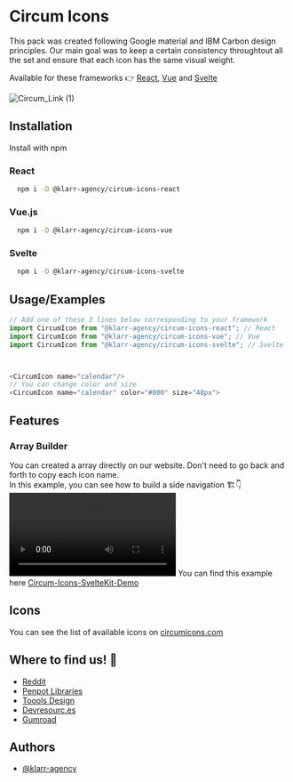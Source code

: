 # Circum Icons

This pack was created following Google material and IBM Carbon design principles. Our main goal was to keep a certain consistency throughtout all the set and ensure that each icon has the same visual weight.

Available for these frameworks 👉 [React](https://github.com/Klarr-Agency/circum-icons-react), [Vue](https://github.com/Klarr-Agency/circum-icons-vue) and [Svelte](https://github.com/Klarr-Agency/circum-icons-svelte)

![Circum_Link (1)](https://user-images.githubusercontent.com/87146097/178076202-fbf32509-ec2e-4682-9a1a-ba7eb2da5c58.png)


## Installation

Install with npm

### React
```bash
  npm i -D @klarr-agency/circum-icons-react
```
### Vue.js
```bash
  npm i -D @klarr-agency/circum-icons-vue
```
### Svelte
```bash
  npm i -D @klarr-agency/circum-icons-svelte
```

## Usage/Examples

```javascript
// Add one of these 3 lines below corresponding to your framework
import CircumIcon from "@klarr-agency/circum-icons-react"; // React
import CircumIcon from "@klarr-agency/circum-icons-vue"; // Vue
import CircumIcon from "@klarr-agency/circum-icons-svelte"; // Svelte



<CircumIcon name="calendar"/>
// You can change color and size
<CircumIcon name="calendar" color="#000" size="48px">
```
## Features
### Array Builder
You can created a array directly on our website. Don't need to go back and forth to copy each icon name. <br>
In this example, you can see how to build a side navigation 🏗👇
<video controls loop autoplay src="https://user-images.githubusercontent.com/87146097/178076997-3ca71b79-df70-4ab0-b28d-3d5b6d4fba80.mp4"></video>
You can find this example here [Circum-Icons-SvelteKit-Demo](https://github.com/Klarr-Agency/Circum-Icons-SvelteKit-Demo)

## Icons

You can see the list of available icons on [circumicons.com](https://circumicons.com)

## Where to find us! 👀
- [Reddit](https://www.reddit.com/r/circumicons/)
- [Penpot Libraries](https://penpot.app/libraries-templates.html)
- [Toools Design](https://www.toools.design/free-open-source-icon-libraries)
- [Devresourc.es](https://devresourc.es/)
- [Gumroad](https://klarr.gumroad.com/l/knlpl)

## Authors

-   [@klarr-agency](https://www.github.com/klarr-agency)

